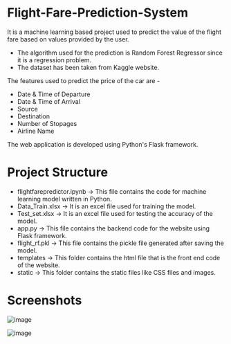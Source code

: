 # Flight-Fare-Prediction-System
It is a machine learning based project used to predict the value of the flight fare based on values provided by the user.
- The algorithm used for the prediction is Random Forest Regressor since it is a regression problem.
- The dataset has been taken from Kaggle website.

The features used to predict the price of the car are -
- Date & Time of Departure
- Date & Time of Arrival
- Source
- Destination
- Number of Stopages
- Airline Name

The web application is developed using Python's Flask framework.

# Project Structure
- flightfarepredictor.ipynb -> This file contains the code for machine learning model written in Python.
- Data_Train.xlsx -> It is an excel file used for training the model.
- Test_set.xlsx -> It is an excel file used for testing the accuracy of the model.
- app.py -> This file contains the backend code for the website using Flask framework.
- flight_rf.pkl -> This file contains the pickle file generated after saving the model.
- templates -> This folder contains the html file that is the front end code of the website.
- static -> This folder contains the static files like CSS files and images.

# Screenshots
![image](https://user-images.githubusercontent.com/71866560/121000705-2559b000-c7a8-11eb-8927-1acbcc4d6277.png)

![image](https://user-images.githubusercontent.com/71866560/121001051-82edfc80-c7a8-11eb-901e-6c9604dcb4de.png)

